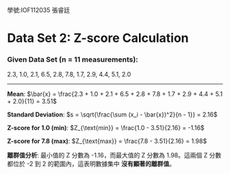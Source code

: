 學號:IOF112035 張睿廷

# Data Set 2: Z-score Calculation

### Given Data Set (n = 11 measurements):
2.3, 1.0, 2.1, 6.5, 2.8, 7.8, 1.7, 2.9, 4.4, 5.1, 2.0

---


**Mean**:
$\bar{x} = \frac{2.3 + 1.0 + 2.1 + 6.5 + 2.8 + 7.8 + 1.7 + 2.9 + 4.4 + 5.1 + 2.0}{11} = 3.51$

**Standard Deviation**:
$s = \sqrt{\frac{\sum (x_i - \bar{x})^2}{n - 1}} = 2.16$

**Z-score for 1.0 (min)**:
$Z_{\text{min}} = \frac{1.0 - 3.51}{2.16} = -1.16$

**Z-score for 7.8 (max)**:
$Z_{\text{max}} = \frac{7.8 - 3.51}{2.16} = 1.98$

**離群值分析**:
最小值的 Z 分數為 -1.16，而最大值的 Z 分數為 1.98。這兩個 Z 分數都位於 -2 到 2 的範圍內，這表明數據集中 **沒有顯著的離群值**。
